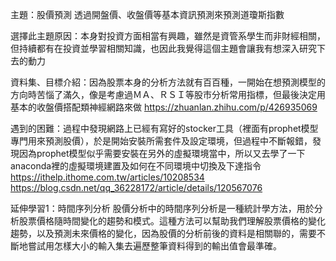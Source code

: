 主題：股價預測
透過開盤價、收盤價等基本資訊預測來預測道瓊斯指數

選擇此主題原因：本身對投資方面相當有興趣，雖然是資管系學生而非財經相關，但持續都有在投資並學習相關知識，也因此我覺得這個主題會讓我有想深入研究下去的動力

資料集、目標介紹：因為股票本身的分析方法就有百百種，一開始在想預測模型的方向時苦惱了滿久，像是考慮過ＭＡ、ＲＳＩ等股市分析常用指標，但最後決定用基本的收盤價搭配類神經網路來做
https://zhuanlan.zhihu.com/p/426935069

遇到的困難：過程中發現網路上已經有寫好的stocker工具（裡面有prophet模型專門用來預測股價），於是開始安裝所需套件及設定環境，但過程中不斷報錯，發現因為prophet模型似乎需要安裝在另外的虛擬環境當中，所以又去學了一下anaconda裡的虛擬環境建置及如何在不同環境中切換及下達指令
https://ithelp.ithome.com.tw/articles/10208534
https://blog.csdn.net/qq_36228172/article/details/120567076

延伸學習1：時間序列分析
股價分析中的時間序列分析是一種統計學方法，用於分析股票價格隨時間變化的趨勢和模式。這種方法可以幫助我們理解股票價格的變化趨勢，以及預測未來價格的變化，因為股價的分析前後的資料是相關聯的，需要不斷地嘗試用怎樣大小的輸入集去遍歷整筆資料得到的輸出值會最準確。
